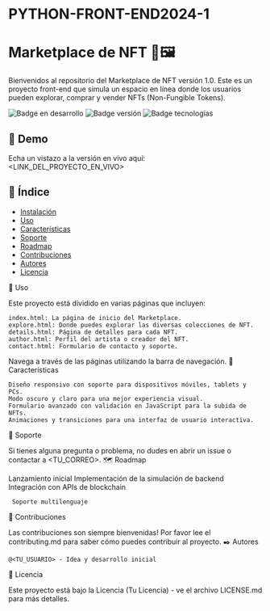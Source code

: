# PYTHON-FRONT-END2024-1
# Marketplace de NFT 🎨🖼️

Bienvenidos al repositorio del Marketplace de NFT versión 1.0. Este es un proyecto front-end que simula un espacio en línea donde los usuarios pueden explorar, comprar y vender NFTs (Non-Fungible Tokens).

![Badge en desarrollo](https://img.shields.io/badge/status-en%20desarrollo-yellow)
![Badge versión](https://img.shields.io/badge/version-1.0-blue)
![Badge tecnologías](https://img.shields.io/badge/tech-HTML%2C%20CSS%2C%20JS-green)

## 🚀 Demo

Echa un vistazo a la versión en vivo aquí: <LINK_DEL_PROYECTO_EN_VIVO>

## 📑 Índice

- [Instalación](#instalación)
- [Uso](#uso)
- [Características](#características)
- [Soporte](#soporte)
- [Roadmap](#roadmap)
- [Contribuciones](#contribuciones)
- [Autores](#autores)
- [Licencia](#licencia)

🔧 Uso

Este proyecto está dividido en varias páginas que incluyen:

    index.html: La página de inicio del Marketplace.
    explore.html: Donde puedes explorar las diversas colecciones de NFT.
    details.html: Página de detalles para cada NFT.
    author.html: Perfil del artista o creador del NFT.
    contact.html: Formulario de contacto y soporte.

Navega a través de las páginas utilizando la barra de navegación.
🌟 Características

    Diseño responsivo con soporte para dispositivos móviles, tablets y PCs.
    Modo oscuro y claro para una mejor experiencia visual.
    Formulario avanzado con validación en JavaScript para la subida de NFTs.
    Animaciones y transiciones para una interfaz de usuario interactiva.

🙌 Soporte

Si tienes alguna pregunta o problema, no dudes en abrir un issue o contactar a <TU_CORREO>.
🗺️ Roadmap

 Lanzamiento inicial
 Implementación de la simulación de backend
 Integración con APIs de blockchain

     Soporte multilenguaje

👥 Contribuciones

Las contribuciones son siempre bienvenidas! Por favor lee el contributing.md para saber cómo puedes contribuir al proyecto.
✒️ Autores

    @<TU_USUARIO> - Idea y desarrollo inicial

📄 Licencia

Este proyecto está bajo la Licencia (Tu Licencia) - ve el archivo LICENSE.md para más detalles.